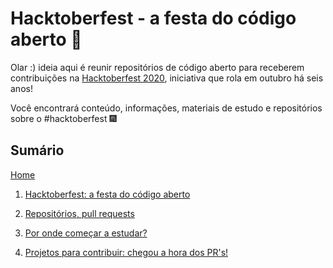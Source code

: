 # Hacktoberfest - a festa do código aberto :tada:

Olar :) ideia aqui é reunir repositórios de código aberto para receberem contribuições na [Hacktoberfest 2020](https://hacktoberfest.digitalocean.com/), iniciativa que rola em outubro há seis anos!  

Você encontrará conteúdo, informações, materiais de estudo e repositórios sobre o #hacktoberfest :fireworks: 

## Sumário  

[Home](https://github.com/leticiadasilva/Hacktoberfest/wiki)

1. [Hacktoberfest: a festa do código aberto](https://github.com/leticiadasilva/Hacktoberfest/wiki/1.-Hacktoberfest:-a-festa-do-c%C3%B3digo-aberto)  

2. [Repositórios, pull requests](https://github.com/leticiadasilva/Hacktoberfest/wiki/2.-Reposit%C3%B3rios,-pull-requests)  

3. [Por onde começar a estudar?](https://github.com/leticiadasilva/Hacktoberfest/wiki/3.-Por-onde-come%C3%A7ar-a-estudar%3F)  

4. [Projetos para contribuir: chegou a hora dos PR's!](https://github.com/leticiadasilva/Hacktoberfest/wiki/4.-Projetos-para-contribuir:-chegou-a-hora-dos-PR's!)
